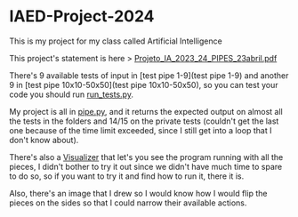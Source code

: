 # IAED-Project-2024
This is my project for my class called Artificial Intelligence

This project's statement is here > [Projeto_IA_2023_24_PIPES_23abril.pdf](Projeto_IA_2023_24_PIPES_23abril.pdf)

There's 9 available tests of input in [test pipe 1-9](test pipe 1-9) and another 9 in [test pipe 10x10-50x50](test pipe 10x10-50x50), so you can test your code you should run [run_tests.py](proj2324base/run_tests.py).

My project is all in [pipe.py](proj2324base/pipe.py), and it returns the expected output on almost all the tests in the folders and 14/15 on the private tests (couldn't get the last one because of the time limit exceeded, since I still get into a loop that I don't know about).

There's also a [Visualizer](Visualizer) that let's you see the program running with all the pieces, I didn't bother to try it out since we didn't have much time to spare to do so, so if you want to try it and find how to run it, there it is.

Also, there's an image that I drew so I would know how I would flip the pieces on the sides so that I could narrow their available actions.
